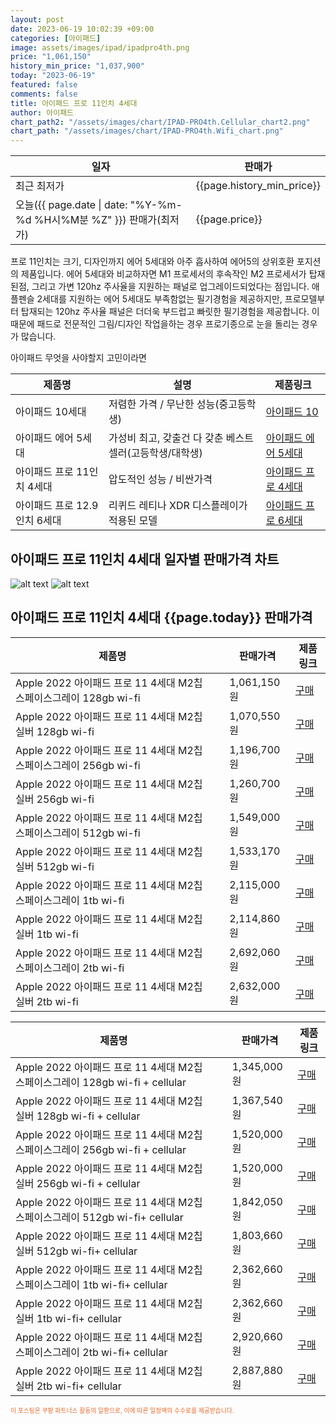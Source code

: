 ```yaml
---
layout: post
date: 2023-06-19 10:02:39 +09:00
categories: [아이패드]
image: assets/images/ipad/ipadpro4th.png
price: "1,061,150"
history_min_price: "1,037,900"
today: "2023-06-19"
featured: false
comments: false
title: 아이패드 프로 11인치 4세대
author: 아이패드
chart_path2: "/assets/images/chart/IPAD-PRO4th.Cellular_chart2.png"
chart_path: "/assets/images/chart/IPAD-PRO4th.Wifi_chart.png"
---
```


<main>
<table id="rwd-table-large">
<thread>
<tr>
<th>일자</th>
<th>판매가</th>
</tr>
</thread>
<tbody>
<tr><td>최근 최저가</td><td>{{page.history_min_price}}</td></tr>
<tr><td>오늘({{ page.date | date: "%Y-%m-%d %H시%M분 %Z" }}) 판매가(최저가)</td><td>{{page.price}}</td></tr>
</tbody>
</table>
</main>


프로 11인치는 크기, 디자인까지 에어 5세대와 아주 흡사하여 에어5의 상위호환 포지션의 제품입니다.
에어 5세대와 비교하자면 M1 프로세서의 후속작인 M2 프로세서가 탑재된점, 그리고 가변 120hz 주사율을 지원하는 패널로 업그레이드되었다는 점입니다.
애플펜슬 2세대를 지원하는 에어 5세대도 부족함없는 필기경험을 제공하지만, 프로모델부터 탑재되는 120hz 주사율 패널은 더더욱 부드럽고 빠릿한 필기경험을 제공합니다.
이 때문에 패드로 전문적인 그림/디자인 작업을하는 경우 프로기종으로 눈을 돌리는 경우가 많습니다.

<main>
<P>아이패드 무엇을 사야할지 고민이라면</P>
<table id="rwd-table">
  <thead>
    <tr>
      <th>제품명</th>
      <th>설명</th>
      <th>제품링크</th>
    </tr>
  </thead>
  <tbody>
    <tr>
       <td>아이패드 10세대</td>
       <td>저렴한 가격 / 무난한 성능(중고등학생)</td>
       <td><a href='/APPLE-IPAD-10th/'>아이패드 10</a></td>
    </tr>
    <tr>
       <td>아이패드 에어 5세대</td>
       <td>가성비 최고, 갖출건 다 갖춘 베스트 셀러(고등학생/대학생)</td>
       <td><a href='/APPLE-IPAD-AIR5th/'>아이패드 에어 5세대</a></td>
    </tr>
    <tr>
       <td>아이패드 프로 11인치 4세대</td>
       <td>압도적인 성능 / 비싼가격</td>
       <td><a href='/APPLE-IPAD-PRO4th/'>아이패드 프로 4세대</a></td>
    </tr>
    <tr>
       <td>아이패드 프로 12.9인치 6세대</td>
       <td>리퀴드 레티나 XDR 디스플레이가 적용된 모델</td>
       <td><a href='/APPLE-IPAD-PRO6th/'>아이패드 프로 6세대</a></td>
    </tr>
  </tbody>
</table>
</main>

## 아이패드 프로 11인치 4세대 일자별 판매가격 차트
![alt text]({{page.chart_path}} "아이패드 프로 11인치 4세대 Wifi 판매가격 차트")
![alt text]({{page.chart_path2}} "아이패드 프로 11인치 4세대 Cellular 판매가격 차트")

## 아이패드 프로 11인치 4세대 {{page.today}} 판매가격
<main>
<table id="rwd-table-large">
  <thead>
    <tr>
      <th>제품명</th>
      <th></th>
      <th>판매가격</th>
      <th>제품링크</th>
    </tr>
  </thead>
  <tbody><tr>
        <td>Apple 2022 아이패드 프로 11 4세대 M2칩 스페이스그레이 128gb wi-fi</td>
        <td></td>
        <td>1,061,150원</td>
        <td><a href='https://link.coupang.com/a/SA5ym' target='_blank'>구매</a></td>
        </tr><tr>
        <td>Apple 2022 아이패드 프로 11 4세대 M2칩 실버 128gb wi-fi</td>
        <td></td>
        <td>1,070,550원</td>
        <td><a href='https://link.coupang.com/a/SA51w' target='_blank'>구매</a></td>
        </tr><tr>
        <td>Apple 2022 아이패드 프로 11 4세대 M2칩 스페이스그레이  256gb wi-fi</td>
        <td></td>
        <td>1,196,700원</td>
        <td><a href='https://link.coupang.com/a/SA5DU' target='_blank'>구매</a></td>
        </tr><tr>
        <td>Apple 2022 아이패드 프로 11 4세대 M2칩 실버  256gb wi-fi</td>
        <td></td>
        <td>1,260,700원</td>
        <td><a href='https://link.coupang.com/a/SA55N' target='_blank'>구매</a></td>
        </tr><tr>
        <td>Apple 2022 아이패드 프로 11 4세대 M2칩 스페이스그레이 512gb wi-fi</td>
        <td></td>
        <td>1,549,000원</td>
        <td><a href='https://link.coupang.com/a/SA5Jl' target='_blank'>구매</a></td>
        </tr><tr>
        <td>Apple 2022 아이패드 프로 11 4세대 M2칩 실버 512gb wi-fi</td>
        <td></td>
        <td>1,533,170원</td>
        <td><a href='https://link.coupang.com/a/SA6ay' target='_blank'>구매</a></td>
        </tr><tr>
        <td>Apple 2022 아이패드 프로 11 4세대 M2칩 스페이스그레이 1tb wi-fi</td>
        <td></td>
        <td>2,115,000원</td>
        <td><a href='https://link.coupang.com/a/SA5Q8' target='_blank'>구매</a></td>
        </tr><tr>
        <td>Apple 2022 아이패드 프로 11 4세대 M2칩 실버 1tb wi-fi</td>
        <td></td>
        <td>2,114,860원</td>
        <td><a href='https://link.coupang.com/a/SA6fu' target='_blank'>구매</a></td>
        </tr><tr>
        <td>Apple 2022 아이패드 프로 11 4세대 M2칩 스페이스그레이 2tb wi-fi</td>
        <td></td>
        <td>2,692,060원</td>
        <td><a href='https://link.coupang.com/a/SA5V8' target='_blank'>구매</a></td>
        </tr><tr>
        <td>Apple 2022 아이패드 프로 11 4세대 M2칩 실버 2tb wi-fi</td>
        <td></td>
        <td>2,632,000원</td>
        <td><a href='https://link.coupang.com/a/SA6mw' target='_blank'>구매</a></td>
        </tr></tbody>
</table>

<table id="rwd-table-large">
  <thead>
    <tr>
      <th>제품명</th>
      <th></th>
      <th>판매가격</th>
      <th>제품링크</th>
    </tr>
  </thead>
  <tbody>               
                <tr>
            <td>Apple 2022 아이패드 프로 11 4세대 M2칩 스페이스그레이 128gb wi-fi + cellular</td>
            <td></td>
            <td>1,345,000원</td>
            <td><a href='https://link.coupang.com/a/SA5Bk' target='_blank'>구매</a></td>
            </tr><tr>
            <td>Apple 2022 아이패드 프로 11 4세대 M2칩 실버 128gb wi-fi + cellular</td>
            <td></td>
            <td>1,367,540원</td>
            <td><a href='https://link.coupang.com/a/SA53O' target='_blank'>구매</a></td>
            </tr><tr>
            <td>Apple 2022 아이패드 프로 11 4세대 M2칩 스페이스그레이 256gb wi-fi + cellular</td>
            <td></td>
            <td>1,520,000원</td>
            <td><a href='https://link.coupang.com/a/SA5Hm' target='_blank'>구매</a></td>
            </tr><tr>
            <td>Apple 2022 아이패드 프로 11 4세대 M2칩 실버 256gb wi-fi + cellular</td>
            <td></td>
            <td>1,520,000원</td>
            <td><a href='https://link.coupang.com/a/SA58n' target='_blank'>구매</a></td>
            </tr><tr>
            <td>Apple 2022 아이패드 프로 11 4세대 M2칩 스페이스그레이 512gb wi-fi+ cellular</td>
            <td></td>
            <td>1,842,050원</td>
            <td><a href='https://link.coupang.com/a/SA5NQ' target='_blank'>구매</a></td>
            </tr><tr>
            <td>Apple 2022 아이패드 프로 11 4세대 M2칩 실버 512gb wi-fi+ cellular</td>
            <td></td>
            <td>1,803,660원</td>
            <td><a href='https://link.coupang.com/a/SA6dc' target='_blank'>구매</a></td>
            </tr><tr>
            <td>Apple 2022 아이패드 프로 11 4세대 M2칩 스페이스그레이 1tb wi-fi+ cellular</td>
            <td></td>
            <td>2,362,660원</td>
            <td><a href='https://link.coupang.com/a/SA5TD' target='_blank'>구매</a></td>
            </tr><tr>
            <td>Apple 2022 아이패드 프로 11 4세대 M2칩 실버 1tb wi-fi+ cellular</td>
            <td></td>
            <td>2,362,660원</td>
            <td><a href='https://link.coupang.com/a/SA6ki' target='_blank'>구매</a></td>
            </tr><tr>
            <td>Apple 2022 아이패드 프로 11 4세대 M2칩 스페이스그레이 2tb wi-fi+ cellular</td>
            <td></td>
            <td>2,920,660원</td>
            <td><a href='https://link.coupang.com/a/SA5Y3' target='_blank'>구매</a></td>
            </tr><tr>
            <td>Apple 2022 아이패드 프로 11 4세대 M2칩 실버 2tb wi-fi+ cellular</td>
            <td></td>
            <td>2,887,880원</td>
            <td><a href='https://link.coupang.com/a/SA6oG' target='_blank'>구매</a></td>
            </tr>
</tbody>
</table>                 
                
</main>
<div style="color:#e56a2c;font-size: 0.7em;" >
이 포스팅은 쿠팡 파트너스 활동의 일환으로, 이에 따른 일정액의 수수료를 제공받습니다.
</div>
